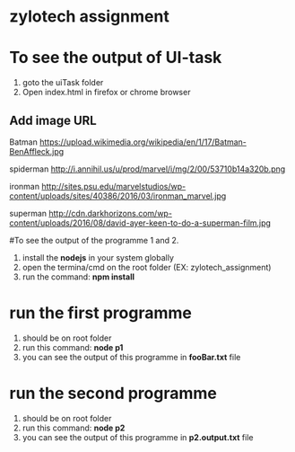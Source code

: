 # zylotech assignment

# To see the output of UI-task
1. goto the uiTask folder
2. Open index.html in firefox or chrome browser

## Add image URL
Batman
https://upload.wikimedia.org/wikipedia/en/1/17/Batman-BenAffleck.jpg

spiderman
http://i.annihil.us/u/prod/marvel/i/mg/2/00/53710b14a320b.png

ironman
http://sites.psu.edu/marvelstudios/wp-content/uploads/sites/40386/2016/03/ironman_marvel.jpg

superman
http://cdn.darkhorizons.com/wp-content/uploads/2016/08/david-ayer-keen-to-do-a-superman-film.jpg

#To see the output of the programme 1 and 2.
1. install the **nodejs** in your system globally
2. open the termina/cmd on the root folder (EX: zylotech_assignment)
3. run the command: **npm install**

# run the first programme
1. should be on root folder
2. run this command: **node p1**
3. you can see the output of this programme in **fooBar.txt** file

# run the second programme
1. should be on root folder
2. run this command: **node p2**
3. you can see the output of this programme in **p2.output.txt** file
